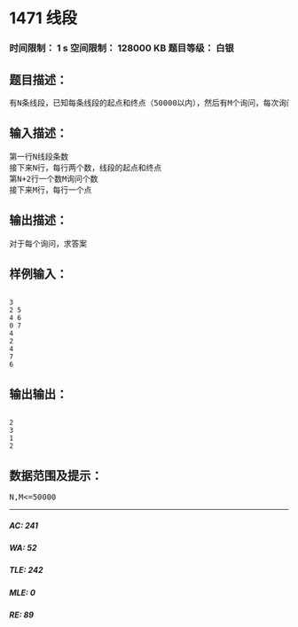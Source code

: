 # 1471 线段   
### 时间限制： 1 s     空间限制： 128000 KB     题目等级： 白银  
## 题目描述：  

<pre>
有N条线段，已知每条线段的起点和终点（50000以内），然后有M个询问，每次询问一个点（50000以内），求这个点在多少条线段上出现过？
</pre>
  
  
## 输入描述：  

<pre>
第一行N线段条数  
接下来N行，每行两个数，线段的起点和终点  
第N+2行一个数M询问个数  
接下来M行，每行一个点
</pre>
  
  
## 输出描述：  

<pre>
对于每个询问，求答案
</pre>
  
  
## 样例输入：  

<pre><code>
3  
2 5  
4 6  
0 7  
4  
2  
4  
7  
6
</code></pre>
  
  
## 输出输出：  

<pre><code>
2  
3  
1  
2
</code></pre>
  
  
## 数据范围及提示：  

<pre>
N,M<=50000
</pre>
  
  
***  

##### AC: 241  
##### WA: 52  
##### TLE: 242  
##### MLE: 0  
##### RE: 89  
